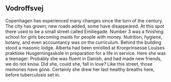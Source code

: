 ## Vodroffsvej

Copenhagen has experienced many changes since the turn of the century. The city has grown; new roads added, some have disappeared. At this spot there used to be a small street called Emiliegade. Number 3 was a finishing school for girls becoming maids for people with money. Nutrition, hygiene, botany, and even accountancy was on the curriculum. Behind the building stood a masonic lodge. Alberta had been enrolled at Kronprinsesse Louises praktiske Husgerningsskole in preparation for a life in service. Here she was a teenager. Probably she was fluent in Danish, and had made new friends, we do not know. Did she, could she, fall in love? Like this street, those memories have gone. Certainly she drew her last healthy breaths here, before tuberculosis set in.
